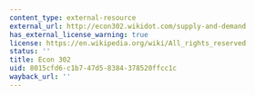 ```yaml
---
content_type: external-resource
external_url: http://econ302.wikidot.com/supply-and-demand
has_external_license_warning: true
license: https://en.wikipedia.org/wiki/All_rights_reserved
status: ''
title: Econ 302
uid: 8015cfd6-c1b7-47d5-8384-378520ffcc1c
wayback_url: ''
---
```

